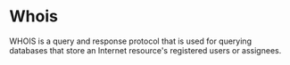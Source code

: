 # Whois
WHOIS is a query and response protocol that is used for querying databases that store an Internet resource's registered users or assignees.
